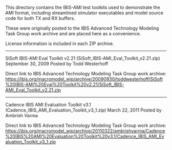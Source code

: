 This directory contains the IBIS-AMI test toolkits used to demonstrate the AMI format,
including streamlined simulator executables and model source code for both TX and RX buffers.

These were originally posted to the IBIS Advanced Technology Modeling Task Group work archive and are placed here as a convenience.

License information is included in each ZIP archive.

----------

SiSoft IBIS-AMI Eval Toolkit v2.21 (SiSoft_IBIS-AMI_Eval_Toolkit_v2.21.zip)
September 30, 2009
Posted by Todd Westerhoff

Direct link to IBIS Advanced Technology Modeling Task Group work archive:
https://ibis.org/macromodel_wip/archive/20090930/toddwesterhoff/SiSoft%20IBIS-AMI%20Eval%20Toolkit%20v2.21/SiSoft_IBIS-AMI_Eval_Toolkit_v2.21.zip

----------

Cadence IBIS AMI Evaluation Toolkit v3.1 (Cadence_IBIS_AMI_Evaluation_Toolkit_v3_1.zip)
March 22, 2011
Posted by Ambrish Varma

Direct link to IBIS Advanced Technology Modeling Task Group work archive:
https://ibis.org/macromodel_wip/archive/20110322/ambrishvarma/Cadence%20IBIS%20AMI%20Evaluation%20Toolkit%20v3.1/Cadence_IBIS_AMI_Evaluation_Toolkit_v3_1.zip